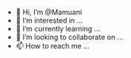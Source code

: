 - 👋 Hi, I’m @Mamuani
- 👀 I’m interested in ...
- 🌱 I’m currently learning ...
- 💞️ I’m looking to collaborate on ...
- 📫 How to reach me ...

<!---
Mamuani/Mamuani is a ✨ special ✨ repository because its `README.md` (this file) appears on your GitHub profile.
You can click the Preview link to take a look at your changes.
--->
